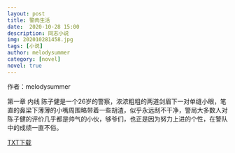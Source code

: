 ```yaml
---
layout: post
title: 警肉生活
date:  2020-10-28 15:00
description: 同志小说
img: 202010281458.jpg
tags: [小说]
author: melodysummer
category: [novel]
novel: true
---
```

作者：melodysummer

第一章 内线
陈子健是一个26岁的警察，浓浓粗粗的两道剑眉下一对单缝小眼，笔直的鼻梁下薄薄的小嘴周围略带着一些胡渣，似乎永远刮不干净，警局大多数人对陈子健的评价几乎都是帅气的小伙，够爷们，也正是因为努力上进的个性，在警队中的成绩一直不俗。

<a href="https://www.wmnhw.workers.dev/0:down/%E5%90%8C%E5%BF%97%E5%B0%8F%E8%AF%B4/%E8%AD%A6%E8%82%89%E7%94%9F%E6%B4%BB.txt">TXT下载</a>  
